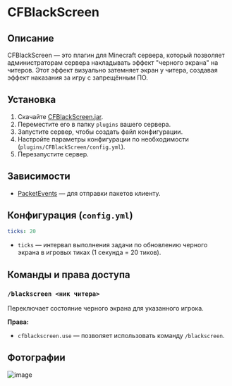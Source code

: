 # CFBlackScreen

## Описание
CFBlackScreen — это плагин для Minecraft сервера, который позволяет администраторам сервера накладывать эффект "черного экрана" на читеров. Этот эффект визуально затемняет экран у читера, создавая эффект наказания за игру с запрещённым ПО.

## Установка
1. Скачайте [CFBlackScreen.jar](https://github.com/ConderFix/CFBlackScreen/releases/tag/release).
2. Переместите его в папку `plugins` вашего сервера.
3. Запустите сервер, чтобы создать файл конфигурации.
4. Настройте параметры конфигурации по необходимости (`plugins/CFBlackScreen/config.yml`).
5. Перезапустите сервер.

## Зависимости
- [PacketEvents](https://github.com/retrooper/packetevents) — для отправки пакетов клиенту.

## Конфигурация (`config.yml`)
```yaml
ticks: 20
```
- `ticks` — интервал выполнения задачи по обновлению черного экрана в игровых тиках (1 секунда = 20 тиков).

## Команды и права доступа
### `/blackscreen <ник читера>`
Переключает состояние черного экрана для указанного игрока.

**Права:**
- `cfblackscreen.use` — позволяет использовать команду `/blackscreen`.

## Фотографии
![image](https://github.com/user-attachments/assets/e763d366-96e3-40cd-b131-c92e9e178c8e)


